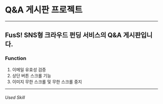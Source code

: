 # Q&A 게시판 프로젝트
------------
## FusS! SNS형 크라우드 펀딩 서비스의 Q&A 게시판입니다. 

### Function
<ol>
    <li>이메일 유효성 검증



</li>
    <li>상단 버튼 스크롤 기능



</li>
    <li>이미지 무한 스크롤 및 무한 스크롤 중지


</li>
</ol>



------------
###### Used Skill

